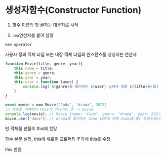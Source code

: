 # 생성자함수(Constructor Function)

1. 함수 이름의 첫 글자는 대문자로 시작

2. `new`연산자를 붙여 실행

`new operator`

사용자 정의 객체 타입 또는 내장 객체 타입의 인스턴스를 생성하는 연산자

```javascript
function Movie(title, genre, year){
    this.name = title;
    this.genre = genre;
    this.year = year;
    this.user = function (user) {
        console.log(`${genre}를 좋아하는 ${user} 님에게 영화 ${title}을(를) 추천드립니다`);
    }
}

const movie = new Movie("Coda", "drama", 2021)
// 새로운 객체에서 this가 가리키는 것 -> movie
console.log(movie); // Movie {name: "Coda", genre: "drama", year: 2021, user: ƒ}
movie.user("Jane"); // drama를 좋아하는 Jane 님에게 영화 Coda을(를) 추천드립니다
```

빈 객체를 만들어 this에 할당

함수 본문 실행, this에 새로운 프로퍼티 추가해 this를 수정

this 반환
